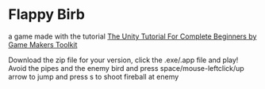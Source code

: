 # Flappy Birb
a game made with the tutorial [The Unity Tutorial For Complete Beginners by Game Makers Toolkit](https://www.youtube.com/watch?v=XtQMytORBmM&amp;t=2395s)

Download the zip file for your version, click the .exe/.app file and play!
Avoid the pipes and the enemy bird and press space/mouse-leftclick/up arrow to jump and press s to shoot fireball at enemy
